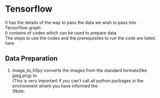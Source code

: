 # Tensorflow
It has the details of the way to pass the data we wish to pass into Tensorflow graph <br/>
It contains of codes which can be used to prepare data <br/>
The steps to use the codes and the prerequisites to run the code are listed here 

## Data Preparation
1) Image_to_h5py converts the images from the standard formats(like jpeg,png) to <br/>
(This is very important if you can't call all python packages in the environment where you have informed the <br/> 
[Note:
